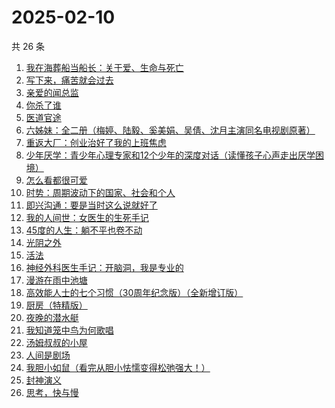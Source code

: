 # 2025-02-10

共 26 条

<!-- BEGIN WEREAD -->
<!-- 最后更新时间 2025-02-10 12:28:40 +0800 -->
1. [我在海葬船当船长：关于爱、生命与死亡](https://weread.qq.com/web/bookDetail/c2632480813ab9a25g0159d0)
1. [写下来，痛苦就会过去](https://weread.qq.com/web/bookDetail/02332680813ab880cg016c4b)
1. [亲爱的闻总监](https://weread.qq.com/web/bookDetail/8ce329b0813ab9599g019d3e)
1. [你杀了谁](https://weread.qq.com/web/bookDetail/fdb32f80813ab9a47g0136aa)
1. [医道官途](https://weread.qq.com/web/bookDetail/3cd32a80813ab9a58g01337b)
1. [六姊妹：全二册（梅婷、陆毅、奚美娟、吴倩、沈月主演同名电视剧原著）](https://weread.qq.com/web/bookDetail/51432e4071a73c495147467)
1. [重返大厂：创业治好了我的上班焦虑](https://weread.qq.com/web/bookDetail/d2d322f0813ab99fdg012f73)
1. [少年厌学：青少年心理专家和12个少年的深度对话（读懂孩子心声走出厌学困境）](https://weread.qq.com/web/bookDetail/d0132570813ab98e5g017dd2)
1. [怎么看都很可爱](https://weread.qq.com/web/bookDetail/58632340813ab9455g014db0)
1. [时势：周期波动下的国家、社会和个人](https://weread.qq.com/web/bookDetail/95332ad0813ab8705g016ce7)
1. [即兴沟通：要是当时这么说就好了](https://weread.qq.com/web/bookDetail/94f32c30813ab9942g0158fd)
1. [我的人间世：女医生的生死手记](https://weread.qq.com/web/bookDetail/64b32410813ab9a18g012522)
1. [45度的人生：躺不平也卷不动](https://weread.qq.com/web/bookDetail/d9132ca0813ab99d5g0157e2)
1. [光阴之外](https://weread.qq.com/web/bookDetail/72e325c0727d77d472e6ff7)
1. [活法](https://weread.qq.com/web/bookDetail/1fb32560813ab6dedg014d47)
1. [神经外科医生手记：开脑洞，我是专业的](https://weread.qq.com/web/bookDetail/3bb32c10813ab9a17g016b82)
1. [漫游在雨中池塘](https://weread.qq.com/web/bookDetail/74332f50813ab9612g0199e5)
1. [高效能人士的七个习惯（30周年纪念版）（全新增订版）](https://weread.qq.com/web/bookDetail/56d325907203e8a856def7f)
1. [厨房（特精版）](https://weread.qq.com/web/bookDetail/f94325e0813ab6f76g011be8)
1. [夜晚的潜水艇](https://weread.qq.com/web/bookDetail/93e32750813ab7dd0g0169dc)
1. [我知道笼中鸟为何歌唱](https://weread.qq.com/web/bookDetail/f8132870813ab99feg012389)
1. [汤姆叔叔的小屋](https://weread.qq.com/web/bookDetail/863324007275eac78633923)
1. [人间是剧场](https://weread.qq.com/web/bookDetail/86b32be0813ab6ff7g0130c2)
1. [我胆小如鼠（看完从胆小怯懦变得松弛强大！）](https://weread.qq.com/web/bookDetail/276323e0813ab90a5g0144d7)
1. [封神演义](https://weread.qq.com/web/bookDetail/b453256055b0e7b4550bbdd)
1. [思考，快与慢](https://weread.qq.com/web/bookDetail/af83263058c217af81f8979)
<!-- END WEREAD -->